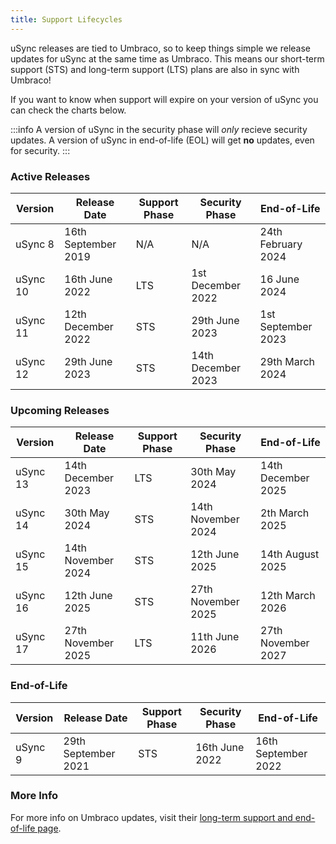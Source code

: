 ```yaml
---
title: Support Lifecycles
---
```


uSync releases are tied to Umbraco, so to keep things simple we release updates for uSync at the same time as Umbraco. This means our short-term support (STS) and long-term support (LTS) plans are also in sync with Umbraco!

If you want to know when support will expire on your version of uSync you can check the charts below.

:::info
A version of uSync in the security phase will *only* recieve security updates. A version of uSync in end-of-life (EOL) will get **no** updates, even for security.
:::



### Active Releases
| Version | Release Date | Support Phase | Security Phase | End-of-Life
|--|--|--|--|--|
uSync 8 |	 16th September 2019 |	N/A	| N/A |	24th February 2024 |	24th February 2025
uSync 10 |	16th June 2022 |	LTS |	1st December 2022 |	16 June 2024 |	16 June 2025
uSync 11 |	12th December 2022 |	STS |	29th June 2023 |	1st September 2023 |	1st December 2023
uSync 12 |	29th June 2023 |	STS |	14th December 2023 |	29th March 2024 |	29th June 2024


### Upcoming Releases
| Version | Release Date | Support Phase | Security Phase | End-of-Life
|--|--|--|--|--|
uSync 13 | 14th December 2023 | LTS |	30th May 2024 | 14th December 2025 | 14th December 2026
uSync 14 |	30th May 2024 | STS | 14th November 2024 | 2th March 2025 | 30th May 2025
uSync 15 |	14th November 2024 |	STS | 12th June 2025 | 14th August  2025 | 14th November 2025
uSync 16 |	12th June 2025 |	STS |	27th November  2025 |	12th March 2026 |	12th June 2026
uSync 17 |	27th November 2025 |	LTS |	11th June 2026 |	27th November 2027 |	27th November 2028

### End-of-Life
| Version | Release Date | Support Phase | Security Phase | End-of-Life
|--|--|--|--|--|
uSync 9 | 29th September 2021 | STS | 16th June 2022 | 16th September 2022 | 16th December 2022

### More Info

For more info on Umbraco updates, visit their [long-term support and end-of-life page](https://umbraco.com/products/knowledge-center/long-term-support-and-end-of-life/). 